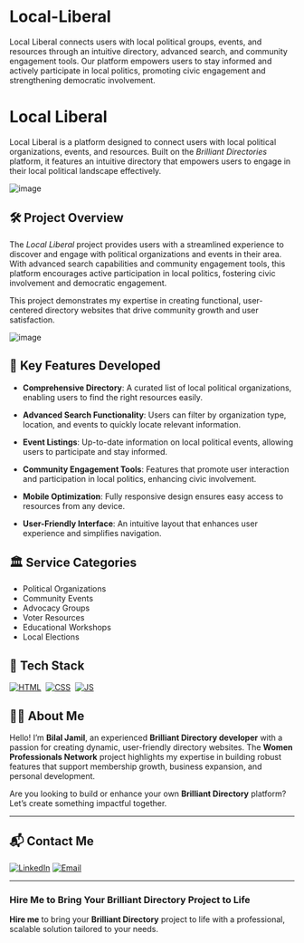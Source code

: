 # Local-Liberal
Local Liberal connects users with local political groups, events, and resources through an intuitive directory, advanced search, and community engagement tools. Our platform empowers users to stay informed and actively participate in local politics, promoting civic engagement and strengthening democratic involvement.
# Local Liberal
Local Liberal is a platform designed to connect users with local political organizations, events, and resources. Built on the *Brilliant Directories* platform, it features an intuitive directory that empowers users to engage in their local political landscape effectively.

![image](https://github.com/user-attachments/assets/7e1f5a9b-8a7f-4776-9430-a9bcdcb6dd57)

## 🛠 Project Overview

The *Local Liberal* project provides users with a streamlined experience to discover and engage with political organizations and events in their area. With advanced search capabilities and community engagement tools, this platform encourages active participation in local politics, fostering civic involvement and democratic engagement.

This project demonstrates my expertise in creating functional, user-centered directory websites that drive community growth and user satisfaction.

![image](https://github.com/user-attachments/assets/d78f97a5-78d4-4518-a229-478041105f1b)

## 🚀 Key Features Developed

- **Comprehensive Directory**: A curated list of local political organizations, enabling users to find the right resources easily.

- **Advanced Search Functionality**: Users can filter by organization type, location, and events to quickly locate relevant information.

- **Event Listings**: Up-to-date information on local political events, allowing users to participate and stay informed.

- **Community Engagement Tools**: Features that promote user interaction and participation in local politics, enhancing civic involvement.

- **Mobile Optimization**: Fully responsive design ensures easy access to resources from any device.

- **User-Friendly Interface**: An intuitive layout that enhances user experience and simplifies navigation.

## 🏛 Service Categories

- Political Organizations
- Community Events
- Advocacy Groups
- Voter Resources
- Educational Workshops
- Local Elections

## 📌 Tech Stack
[![HTML](https://img.shields.io/badge/html5%20-%23E34F26.svg?&style=for-the-badge&logo=html5&logoColor=white)](https://github.com/yourusername/Baby-Support-Services/search?l=html)&nbsp;
[![CSS](https://img.shields.io/badge/css3%20-%231572B6.svg?&style=for-the-badge&logo=css3&logoColor=white)](https://github.com/yourusername/Baby-Support-Services/search?l=css)&nbsp;
[![JS](https://img.shields.io/badge/javascript%20-%23323330.svg?&style=for-the-badge&logo=javascript&logoColor=%23F7DF1E)](https://github.com/yourusername/Baby-Support-Services/search?l=javascript)


## 👨‍💻 About Me

Hello! I’m **Bilal Jamil**, an experienced **Brilliant Directory developer** with a passion for creating dynamic, user-friendly directory websites. The **Women Professionals Network** project highlights my expertise in building robust features that support membership growth, business expansion, and personal development.

Are you looking to build or enhance your own **Brilliant Directory** platform? Let’s create something impactful together.

---

## 📬 Contact Me

[![LinkedIn](https://img.shields.io/badge/LinkedIn-Connect-blue?style=for-the-badge&logo=linkedin)](http://www.linkedin.com/in/dev-bilal)
[![Email](https://img.shields.io/badge/Email-Contact%20Me-orange?style=for-the-badge&logo=gmail)](mailto:info.devbilal@gmail.com)

---



### **Hire Me to Bring Your Brilliant Directory Project to Life**

**Hire me** to bring your **Brilliant Directory** project to life with a professional, scalable solution tailored to your needs.
